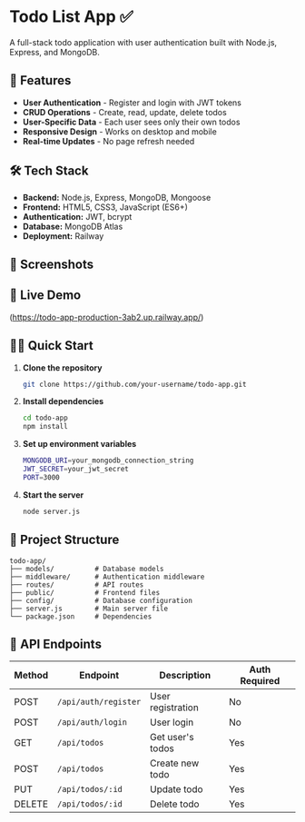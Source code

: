 # Todo List App ✅

A full-stack todo application with user authentication built with Node.js, Express, and MongoDB.

## 🚀 Features

- **User Authentication** - Register and login with JWT tokens
- **CRUD Operations** - Create, read, update, delete todos
- **User-Specific Data** - Each user sees only their own todos
- **Responsive Design** - Works on desktop and mobile
- **Real-time Updates** - No page refresh needed

## 🛠 Tech Stack

- **Backend:** Node.js, Express, MongoDB, Mongoose
- **Frontend:** HTML5, CSS3, JavaScript (ES6+)
- **Authentication:** JWT, bcrypt
- **Database:** MongoDB Atlas
- **Deployment:** Railway

## 📸 Screenshots


## 🚀 Live Demo

(https://todo-app-production-3ab2.up.railway.app/)

## 🏃‍♂️ Quick Start

1. **Clone the repository**
   ```bash
   git clone https://github.com/your-username/todo-app.git
   ```

2. **Install dependencies**
   ```bash
   cd todo-app
   npm install
   ```

3. **Set up environment variables**
   ```bash
   MONGODB_URI=your_mongodb_connection_string
   JWT_SECRET=your_jwt_secret
   PORT=3000
   ```

4. **Start the server**
   ```bash
   node server.js
   ```

## 📁 Project Structure

```
todo-app/
├── models/          # Database models
├── middleware/      # Authentication middleware
├── routes/          # API routes
├── public/          # Frontend files
├── config/          # Database configuration
├── server.js        # Main server file
└── package.json     # Dependencies
```

## 🔐 API Endpoints

| Method | Endpoint | Description | Auth Required |
|--------|----------|-------------|---------------|
| POST | `/api/auth/register` | User registration | No |
| POST | `/api/auth/login` | User login | No |
| GET | `/api/todos` | Get user's todos | Yes |
| POST | `/api/todos` | Create new todo | Yes |
| PUT | `/api/todos/:id` | Update todo | Yes |
| DELETE | `/api/todos/:id` | Delete todo | Yes |
